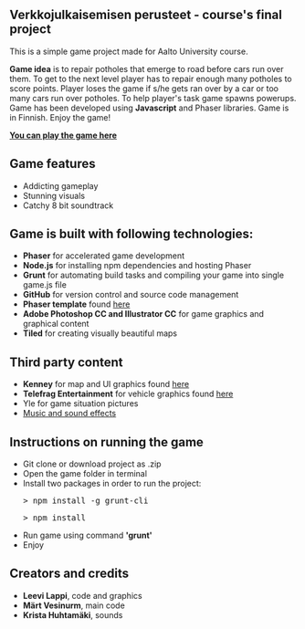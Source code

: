 ## Verkkojulkaisemisen perusteet - course's final project

This is a simple game project made for Aalto University course.

**Game idea** is to repair potholes that emerge to road before cars run over them.
To get to the next level player has to repair enough many potholes to score points.
Player loses the game if s/he gets ran over by a car or too many cars run over potholes.
To help player's task game spawns powerups. Game has been developed using **Javascript** and Phaser libraries.
Game is in Finnish. Enjoy the game!

<a target="_blank" href="https://leevilappi.github.io/">**You can play the game here**</a>

## Game features
* 	Addicting gameplay
*   Stunning visuals
* 	Catchy 8 bit soundtrack

## Game is built with following technologies:
*   **Phaser** for accelerated game development
*   **Node.js** for installing npm dependencies and hosting Phaser
*   **Grunt** for automating build tasks and compiling your game into single game.js file
* 	**GitHub** for version control and source code management
*   **Phaser template** found <a target="_blank" href="https://github.com/gamecook/phaser-template-project">here</a>
*   **Adobe Photoshop CC and Illustrator CC** for game graphics and graphical content
*   **Tiled** for creating visually beautiful maps 

## Third party content
*	**Kenney** for map and UI graphics found <a target="_blank" href="https://kenney.nl/assets">here</a>
* 	**Telefrag Entertainment** for vehicle graphics found <a target="_blank" href="https://opengameart.org/content/cars-trucks-and-a-limo">here</a>
* 	Yle for game situation pictures
*  	<a target="_blank" href="http://www.freesound.org/">Music and sound effects</a>

## Instructions on running the game
* 	Git clone or download project as .zip
* 	Open the game folder in terminal 
* 	Install two packages in order to run the project:
	<pre lang="javascript">> npm install -g grunt-cli</pre>
	<pre lang="javascript">> npm install</pre>
* 	Run game using command **'grunt'**
* 	Enjoy


## Creators and credits	
*	**Leevi Lappi**, code and graphics
* 	**Märt Vesinurm**, main code
* 	**Krista Huhtamäki**, sounds 	

